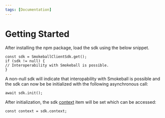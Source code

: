 ```yaml
---
tags: [Documentation]
---
```


# Getting Started

After installing the npm package, load the sdk using the below snippet.

```
const sdk = SmokeballClientSdk.get();
if (sdk != null) {
// Interoperability with Smokeball is possible.
}
```

A non-null sdk will indicate that interopability with Smokeball is possible and the sdk can now be be initialized with the following asynchronous call:

```
await sdk.init();
```

After initialization, the sdk [context](https://smokeball.stoplight.io/docs/sdk-docs/4e893caa75c49-common-context-interface) item will be set which can be accessed:

```
const context = sdk.context;
```